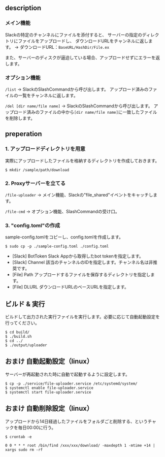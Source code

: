 ## description

### メイン機能

Slackの特定のチャンネルにファイルを添付すると、
サーバーの指定のディレクトリにファイルをアップロードし、
ダウンロードURLをチャンネルに返します。
-> ダウンロードURL：`BaseURL/HashDir/File.ex`

また、サーバーのディスクが逼迫している場合、アップロードせずにエラーを返します。

### オプション機能

`/list`
-> SlackのSlashCommandから呼び出します。
   アップロード済みのファイルの一覧をチャンネルに返します。

`/del [dir name/file name]`
-> SlackのSlashCommandから呼び出します。
   アップロード済みのファイルの中から`[dir name/file name]`に一致したファイルを削除します。

## preperation

### 1. アップロードディレクトリを用意

実際にアップロードしたファイルを格納するディレクトリを作成しておきます。
```
$ mkdir /sample/path/download
```

### 2. Proxyサーバーを立てる

`/file-uploader`
-> メイン機能、Slackの"file_shared"イベントをキャッチします。

`/file-cmd`
-> オプション機能、SlashCommandの受け口。

### 3. "config.toml"の作成

sample-config.tomlをコピーし、config.tomlを作成します。
```
$ sudo cp -p ./sample-config.toml ./config.toml
```
- [Slack] BotToken Slack Appから取得したbot tokenを指定します。
- [Slack] Channel  該当のチャンネルのIDを指定します。チャンネル名は非推奨です。
- [File]  Path     アップロードするファイルを保存するディレクトリを指定します。
- [File]  DLURL    ダウンロードURLのベースURLを指定します。

## ビルド & 実行

ビルドして出力された実行ファイルを実行します。必要に応じて自動起動設定を行ってください。
```
$ cd build/
$ ./build.sh
$ cd ../
$ ./output/uploader
```

## おまけ 自動起動設定（linux）

サーバーが再起動された時に自動で起動するように設定します。
```
$ cp -p ./service/file-uploader.service /etc/systemd/system/
$ systemctl enable file-uploader.service
$ systemctl start file-uploader.service
```

## おまけ 自動削除設定（linux）

アップロードから14日経過したファイルをフォルダごと削除する、というチャックを毎日00:00に行う。
```
$ crontab -e

0 0 * * * root /bin/find /xxx/xxx/download/ -maxdepth 1 -mtime +14 | xargs sudo rm -rf
```

